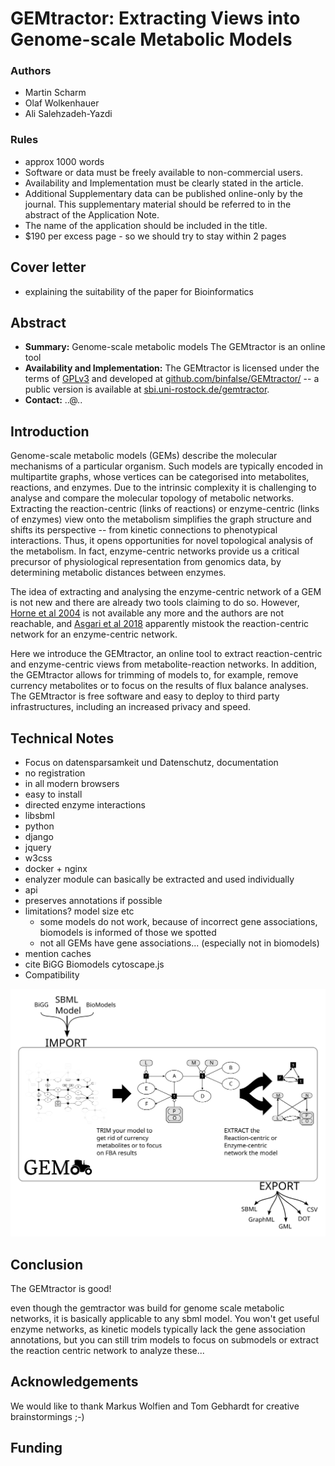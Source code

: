 # GEMtractor: Extracting Views into Genome-scale Metabolic Models

### Authors
* Martin Scharm
* Olaf Wolkenhauer
* Ali Salehzadeh-Yazdi

### Rules

* approx 1000 words
* Software or data must be freely available to non-commercial users. 
* Availability and Implementation must be clearly stated in the article.
* Additional Supplementary data can be published online-only by the journal. This supplementary material should be referred to in the abstract of the Application Note.
* The name of the application should be included in the title.
* $190 per excess page - so we should try to stay within 2 pages

## Cover letter
* explaining the suitability of the paper for Bioinformatics


## Abstract
* **Summary:** Genome-scale metabolic models The GEMtractor is an online tool 
* **Availability and Implementation:** The GEMtractor is licensed under the terms of [GPLv3]() and developed at [github.com/binfalse/GEMtractor/](https://github.com/binfalse/GEMtractor/) -- a public version is available at [sbi.uni-rostock.de/gemtractor](https://www.sbi.uni-rostock.de/gemtractor).
* **Contact:** ..@..


## Introduction

Genome-scale metabolic models (GEMs) describe the molecular mechanisms of a particular organism.
Such models are typically encoded in multipartite graphs, whose vertices can be categorised into metabolites, reactions, and enzymes.
Due to the intrinsic complexity it is challenging to analyse and compare the molecular topology of metabolic networks.
Extracting the reaction-centric (links of reactions) or enzyme-centric (links of enzymes) view onto the metabolism simplifies the graph structure and shifts its perspective -- from kinetic connections to phenotypical interactions.
Thus, it opens opportunities for novel topological analysis of the metabolism.
In fact, enzyme-centric networks provide us a critical precursor of physiological representation from genomics data, by determining metabolic distances between enzymes.

The idea of extracting and analysing the enzyme-centric network of a GEM is not new and there are already two tools claiming to do so.
However, [Horne et al 2004](https://academic.oup.com/bioinformatics/article/20/13/2050/241978) is not available any more and the authors are not reachable, and [Asgari et al 2018](https://www.ingentaconnect.com/contentone/ben/cbio/2018/00000013/00000001/art00015) apparently mistook the reaction-centric network for an enzyme-centric network.

Here we introduce the GEMtractor, an online tool to extract reaction-centric and enzyme-centric views from metabolite-reaction networks.
In addition, the GEMtractor allows for trimming of models to, for example, remove currency metabolites or to focus on the results of flux balance analyses.
The GEMtractor is free software and easy to deploy to third party infrastructures, including an increased privacy and speed.

## Technical Notes
* Focus on datensparsamkeit und Datenschutz, documentation
* no registration
* in all modern browsers
* easy to install
* directed enzyme interactions
* libsbml
* python
* django
* jquery
* w3css
* docker + nginx
* enalyzer module can basically be extracted and used individually
* api
* preserves annotations if possible
* limitations? model size etc
  * some models do not work, because of incorrect gene associations, biomodels is informed of those we spotted
  * not all GEMs have gene associations... (especially not in biomodels)
* mention caches
* cite BiGG Biomodels cytoscape.js
* Compatibility



![workflow](fig.svg)


## Conclusion

The GEMtractor is good!

even though the gemtractor was build for genome scale metabolic networks, it is basically applicable to any sbml model. You won't get useful enzyme networks, as kinetic models typically lack the gene association annotations, but you can still trim models to focus on submodels or extract the reaction centric network to analyze these...

## Acknowledgements

We would like to thank Markus Wolfien and Tom Gebhardt for creative brainstormings ;-)

## Funding


